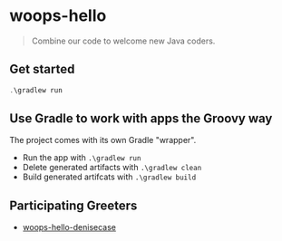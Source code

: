 # woops-hello

> Combine our code to welcome new Java coders.

## Get started

```Powershell
.\gradlew run
```

## Use Gradle to work with apps the Groovy way

The project comes with its own Gradle "wrapper".

- Run the app with ```.\gradlew run```
- Delete generated artifacts with ```.\gradlew clean```
- Build generated artifcats with ```.\gradlew build```

## Participating Greeters

- [woops-hello-denisecase](https://github.com/denisecase/woops-hello-denisecase)
